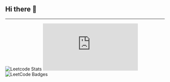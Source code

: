 ## Hi there 👋
---

![Leetcode Stats](https://leetcard.jacoblin.cool/717822p145?theme=dark&ext=contest)  ![hi](https://lottie.host/embed/c62841ce-f04e-4889-bc39-11d9202d7ae7/M22UIRZFBB.json)  <img src="https://leetcode-badge-showcase.vercel.app/api?username=717822p145&animated=true" alt="LeetCode Badges"/>

<!--
**sakthi-2005/sakthi-2005** is a ✨ _special_ ✨ repository because its `README.md` (this file) appears on your GitHub profile.

Here are some ideas to get you started:

- 🔭 I’m currently working on ...
- 🌱 I’m currently learning ...
- 👯 I’m looking to collaborate on ...
- 🤔 I’m looking for help with ...
- 💬 Ask me about ...
- 📫 How to reach me: ...
- 😄 Pronouns: ...
- ⚡ Fun fact: ...
-->
